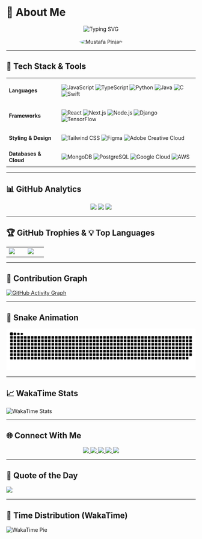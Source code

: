 # 💫 About Me

<div align="center">
  <img src="https://readme-typing-svg.demolab.com?font=Fira+Code&weight=600&size=24&duration=3000&pause=1000&color=00FF00&center=true&vCenter=true&width=800&height=50&lines=Hey+there!+I'm+Mustafa+Pinjari;A+passionate+Frontend+Developer;Building+seamless+web+experiences;4%2B+years+of+coding+adventures;Open+to+collaborate+and+create" alt="Typing SVG" />
  <br><br>
  <img src="https://github.com/MustafaPinjari.png" alt="Mustafa Pinjari" width="150" style="border-radius: 50%;" />
</div>

---

## 🧰 Tech Stack & Tools

<table>
  <tr>
    <td><strong>Languages</strong></td>
    <td>

![JavaScript](https://img.shields.io/badge/-JavaScript-F7DF1E?style=for-the-badge&logo=javascript&logoColor=black)
![TypeScript](https://img.shields.io/badge/-TypeScript-3178C6?style=for-the-badge&logo=typescript&logoColor=white)
![Python](https://img.shields.io/badge/-Python-3776AB?style=for-the-badge&logo=python&logoColor=white)
![Java](https://img.shields.io/badge/-Java-007396?style=for-the-badge&logo=openjdk&logoColor=white)
![C](https://img.shields.io/badge/-C-A8B9CC?style=for-the-badge&logo=c&logoColor=white)
![Swift](https://img.shields.io/badge/-Swift-FA7343?style=for-the-badge&logo=swift&logoColor=white)

</td>
  </tr>
  <tr>
    <td><strong>Frameworks</strong></td>
    <td>

![React](https://img.shields.io/badge/-React-61DAFB?style=for-the-badge&logo=react&logoColor=white)
![Next.js](https://img.shields.io/badge/-Next.js-000000?style=for-the-badge&logo=next.js&logoColor=white)
![Node.js](https://img.shields.io/badge/-Node.js-339933?style=for-the-badge&logo=node.js&logoColor=white)
![Django](https://img.shields.io/badge/-Django-092E20?style=for-the-badge&logo=django&logoColor=white)
![TensorFlow](https://img.shields.io/badge/-TensorFlow-FF6F00?style=for-the-badge&logo=tensorflow&logoColor=white)

</td>
  </tr>
  <tr>
    <td><strong>Styling & Design</strong></td>
    <td>

![Tailwind CSS](https://img.shields.io/badge/-Tailwind_CSS-38B2AC?style=for-the-badge&logo=tailwind-css&logoColor=white)
![Figma](https://img.shields.io/badge/-Figma-F24E1E?style=for-the-badge&logo=figma&logoColor=white)
![Adobe Creative Cloud](https://img.shields.io/badge/-Adobe%20Creative%20Cloud-DA1F26?style=for-the-badge&logo=adobe-creative-cloud&logoColor=white)

</td>
  </tr>
  <tr>
    <td><strong>Databases & Cloud</strong></td>
    <td>

![MongoDB](https://img.shields.io/badge/-MongoDB-47A248?style=for-the-badge&logo=mongodb&logoColor=white)
![PostgreSQL](https://img.shields.io/badge/-PostgreSQL-4169E1?style=for-the-badge&logo=postgresql&logoColor=white)
![Google Cloud](https://img.shields.io/badge/-Google_Cloud-4285F4?style=for-the-badge&logo=google-cloud&logoColor=white)
![AWS](https://img.shields.io/badge/-AWS-232F3E?style=for-the-badge&logo=amazon-aws&logoColor=white)

</td>
  </tr>
</table>

---

## 📊 GitHub Analytics

<div align="center">
  <img src="https://github-readme-stats.vercel.app/api?username=MustafaPinjari&show_icons=true&theme=radical&include_all_commits=true&count_private=true" height="200" />
  <img src="https://github-readme-streak-stats.herokuapp.com/?user=MustafaPinjari&theme=radical" height="200" />
  <img src="https://github-profile-summary-cards.vercel.app/api/cards/profile-details?username=MustafaPinjari&theme=radical" />
</div>

---

## 🏆 GitHub Trophies & 💡 Top Languages

<table>
  <tr>
    <td align="center" valign="top" width="30%">
      <img src="https://github-profile-trophy.vercel.app/?username=MustafaPinjari&theme=radical&no-bg=true&no-frame=true&margin-w=15&margin-h=15&row=2&column=3" />
    </td>
    <td align="center" valign="top" width="70%">
      <img src="https://github-readme-stats.vercel.app/api/top-langs/?username=MustafaPinjari&layout=compact&theme=radical&langs_count=8" height="240" />
    </td>
  </tr>
</table>


---

## 🧩 Contribution Graph

[![GitHub Activity Graph](https://github-readme-activity-graph.vercel.app/graph?username=MustafaPinjari&theme=github-compact)](https://github.com/ashutosh00710/github-readme-activity-graph)

---

## 🐍 Snake Animation

![Snake animation](https://raw.githubusercontent.com/Platane/snk/output/github-contribution-grid-snake.svg)

---

## 📈 WakaTime Stats

![WakaTime Stats](https://github-readme-stats.vercel.app/api/wakatime?username=MustafaPinjari&layout=compact&theme=radical)

---

## 🌐 Connect With Me

<div align="center">
  <a href="https://www.linkedin.com/in/mustafa-pinjari-287625256/">
    <img src="https://img.shields.io/badge/LinkedIn-0077B5?style=for-the-badge&logo=linkedin&logoColor=white" />
  </a>
  <a href="https://leetcode.com/u/Mustafa_Pinjari/">
    <img src="https://img.shields.io/badge/LeetCode-FFA116?style=for-the-badge&logo=leetcode&logoColor=white" />
  </a>
  <a href="https://stackoverflow.com/users/26745237/mustafapinjari">
    <img src="https://img.shields.io/badge/Stack_Overflow-FE7A16?style=for-the-badge&logo=stack-overflow&logoColor=white" />
  </a>
  <a href="https://devfolio.co/@Mustafa_Pinjari">
    <img src="https://img.shields.io/badge/Devfolio-000000?style=for-the-badge&logo=devfolio&logoColor=white" />
  </a>
  <a href="https://huggingface.co/MustafaPinjari">
    <img src="https://img.shields.io/badge/Hugging%20Face-FFD21F?style=for-the-badge&logo=huggingface&logoColor=black" />
  </a>
</div>

---

## 📜 Quote of the Day

<img src="https://quotes-github-readme.vercel.app/api?type=horizontal&theme=dark" />

---

## 🧭 Time Distribution (WakaTime)

![WakaTime Pie](https://wakatime.com/share/@018d1bb6-c4dc-4169-8c9e-ff71f686f46b/bc8d4e23-ddd4-45ad-88c2-998a2fc169af.svg)
